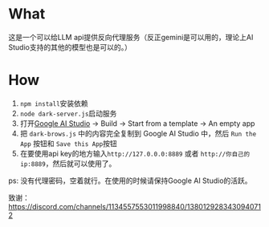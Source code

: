 # What
这是一个可以给LLM api提供反向代理服务（反正gemini是可以用的，理论上AI Studio支持的其他的模型也是可以的。）
# How
1. `npm install`安装依赖
2. `node dark-server.js`启动服务
3. 打开[Google AI Studio](https://aistudio.google.com/app/apps) -> Build -> Start from a template -> An empty app
4. 把 `dark-brows.js` 中的内容完全复制到 Google AI Studio 中，然后 `Run the App` 按钮和 `Save this App`按钮
5. 在要使用api key的地方输入`http://127.0.0.0:8889` 或者 `http://你自己的ip:8889`，然后就可以使用了。

ps: 没有代理密码，空着就行。在使用的时候请保持Google AI Studio的活跃。

致谢：https://discord.com/channels/1134557553011998840/1380129283430940712 